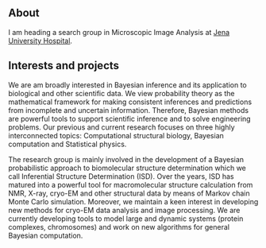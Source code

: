## About

I am heading a search group in Microscopic Image Analysis at [Jena University Hospital](https://www.uniklinikum-jena.de/). 

## Interests and projects

We are am broadly interested in Bayesian inference and its application to biological and other scientific data. We view probability theory as the mathematical framework for making consistent inferences and predictions from incomplete and uncertain information. Therefore, Bayesian methods are powerful tools to support scientific inference and to solve engineering problems. Our previous and current research focuses on three highly interconnected topics: Computational structural biology, Bayesian computation and Statistical physics.

The research group is mainly involved in the development of a Bayesian probabilistic approach to biomolecular structure determination which we call Inferential Structure Determination (ISD). Over the years, ISD has matured into a powerful tool for macromolecular structure calculation from NMR, X-ray, cryo-EM and other structural data by means of Markov chain Monte Carlo simulation. Moreover, we maintain a keen interest in developing new methods for cryo-EM data analysis and image processing. We are currently developing tools to model large and dynamic systems (protein complexes, chromosomes) and work on new algorithms for general Bayesian computation. 
